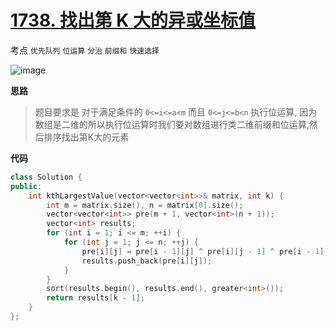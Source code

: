 
# [1738. 找出第 K 大的异或坐标值](https://leetcode.cn/problems/find-kth-largest-xor-coordinate-value/?envType=daily-question&envId=2024-05-26)

考点 `优先队列` `位运算` `分治` `前缀和` `快速选择`

![image](https://github.com/nwt-q/leetcodesuanti/assets/143036993/799ccaa4-d722-432d-9162-adc2807a4b23)


**思路**

> 题目要求是 对于满足条件的 `0<=i<=a<m` 而且 `0<=j<=b<n` 执行位运算, 因为数组是二维的所以执行位运算时我们要对数组进行类二维前缀和位运算,然后排序找出第K大的元素

**代码**

```cpp
class Solution {
public:
    int kthLargestValue(vector<vector<int>>& matrix, int k) {
        int m = matrix.size(), n = matrix[0].size();
        vector<vector<int>> pre(m + 1, vector<int>(n + 1));
        vector<int> results;
        for (int i = 1; i <= m; ++i) {
            for (int j = 1; j <= n; ++j) {
                pre[i][j] = pre[i - 1][j] ^ pre[i][j - 1] ^ pre[i - 1][j - 1] ^ matrix[i - 1][j - 1];
                results.push_back(pre[i][j]);
            }
        }
        sort(results.begin(), results.end(), greater<int>());
        return results[k - 1];
    }
};
```

